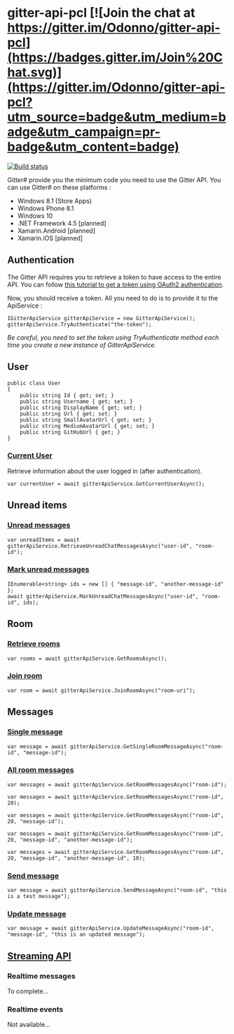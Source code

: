 # gitter-api-pcl [![Join the chat at https://gitter.im/Odonno/gitter-api-pcl](https://badges.gitter.im/Join%20Chat.svg)](https://gitter.im/Odonno/gitter-api-pcl?utm_source=badge&utm_medium=badge&utm_campaign=pr-badge&utm_content=badge)

[![Build status](https://ci.appveyor.com/api/projects/status/dnoqp3gt2f6d6w2t?svg=true)](https://ci.appveyor.com/project/Odonno/gitter-api-pcl)

Gitter# provide you the minimum code you need to use the Gitter API. You can use Gitter# on these platforms :

* Windows 8.1 (Store Apps)
* Windows Phone 8.1
* Windows 10
* .NET Framework 4.5 [planned]
* Xamarin.Android [planned]
* Xamarin.iOS [planned]

## Authentication

The Gitter API requires you to retrieve a token to have access to the entire API. You can follow [this tutorial to get a token using OAuth2 authentication](https://developer.gitter.im/docs/authentication).

Now, you should receive a token. All you need to do is to provide it to the ApiService :

```
IGitterApiService gitterApiService = new GitterApiService();
gitterApiService.TryAuthenticate("the-token");
```

*Be careful, you need to set the token using TryAuthenticate method each time you create a new instance of GitterApiService.*

## User

```
public class User
{
    public string Id { get; set; }
    public string Username { get; set; }
    public string DisplayName { get; set; }
    public string Url { get; set; }
    public string SmallAvatarUrl { get; set; }
    public string MediumAvatarUrl { get; set; }
    public string GitHubUrl { get; }
}
```

### [Current User](https://developer.gitter.im/docs/user-resource#get-the-current-user)

Retrieve information about the user logged in (after authentication).

```
var currentUser = await gitterApiService.GetCurrentUserAsync();
```

## Unread items

### [Unread messages](https://developer.gitter.im/docs/user-resource#unread-items)

```
var unreadItems = await gitterApiService.RetrieveUnreadChatMessagesAsync("user-id", "room-id");
```

### [Mark unread messages](https://developer.gitter.im/docs/user-resource#mark-unread-items)

```
IEnumerable<string> ids = new [] { "message-id", "another-message-id" };
await gitterApiService.MarkUnreadChatMessagesAsync("user-id", "room-id", ids);
```

## Room

### [Retrieve rooms](https://developer.gitter.im/docs/rooms-resource#list-rooms)

```
var rooms = await gitterApiService.GetRoomsAsync();
```

### [Join room](https://developer.gitter.im/docs/rooms-resource#join-a-room)

```
var room = await gitterApiService.JoinRoomAsync("room-uri");
```

## Messages

### [Single message](https://developer.gitter.im/docs/messages-resource#single-message)

```
var message = await gitterApiService.GetSingleRoomMessageAsync("room-id", "message-id");
```

### [All room messages](https://developer.gitter.im/docs/messages-resource#list-messages)

```
var messages = await gitterApiService.GetRoomMessagesAsync("room-id");
```

```
var messages = await gitterApiService.GetRoomMessagesAsync("room-id", 20);
```

```
var messages = await gitterApiService.GetRoomMessagesAsync("room-id", 20, "message-id");
```

```
var messages = await gitterApiService.GetRoomMessagesAsync("room-id", 20, "message-id", "another-message-id");
```

```
var messages = await gitterApiService.GetRoomMessagesAsync("room-id", 20, "message-id", "another-message-id", 10);
```

### [Send message](https://developer.gitter.im/docs/messages-resource#send-a-message)

```
var message = await gitterApiService.SendMessageAsync("room-id", "this is a test message");
```

### [Update message](https://developer.gitter.im/docs/messages-resource#update-a-message)

```
var message = await gitterApiService.UpdateMessageAsync("room-id", "message-id", "this is an updated message");
```

## [Streaming API](https://developer.gitter.im/docs/streaming-api)

### Realtime messages

To complete...

### Realtime events

Not available...
